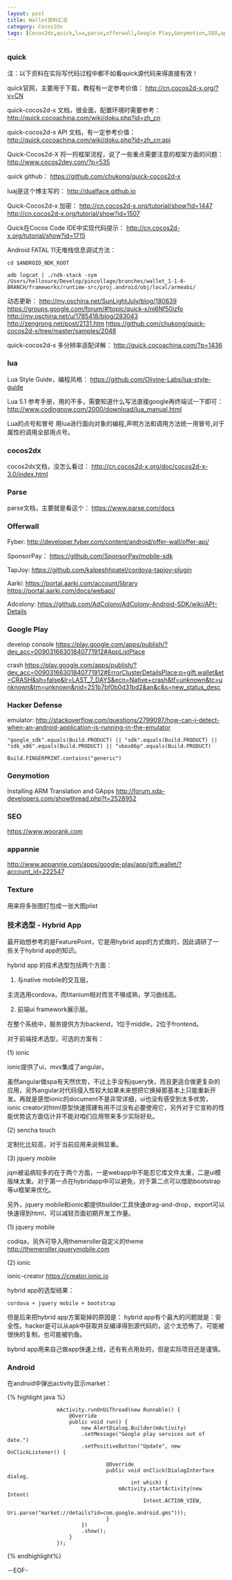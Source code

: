 ```yaml
---
layout: post
title: Wallet资料汇总
category: Cocos2dx
tags: [Cocos2dx,quick,lua,parse,offerwall,Google Play,Genymotion,SEO,appannie,hacker defense,texture,Hybrid App,cordova,ionic]
---
```


### quick

注：以下资料在实际写代码过程中都不如看quick源代码来得直接有效！

quick官网，主要用于下载，教程有一定参考价值：
<http://cn.cocos2d-x.org/?v=CN>

quick-cocos2d-x 文档，很全面，配置环境时需要参考：
<http://quick.cocoachina.com/wiki/doku.php?id=zh_cn>

quick-cocos2d-x API 文档，有一定参考价值：
<http://quick.cocoachina.com/wiki/doku.php?id=zh_cn:api>

Quick-Cocos2d-X 捋一捋框架流程，说了一些重点需要注意的框架方面的问题：
<http://www.cocos2dev.com/?p=535>

quick github：
<https://github.com/chukong/quick-cocos2d-x>

luaj是这个博主写的：
<http://dualface.github.io>

Quick-Cocos2d-x 加密：
<http://cn.cocos2d-x.org/tutorial/show?id=1447>
<http://cn.cocos2d-x.org/tutorial/show?id=1507>

Quick在Cocos Code IDE中实现代码提示：
<http://cn.cocos2d-x.org/tutorial/show?id=1715>

Android FATAL 11无堆栈信息调试方法：

    cd $ANDROID_NDK_ROOT

    adb logcat | ./ndk-stack -sym  /Users/hellosure/Develop/pincollage/branches/wallet_1-1-6-BRANCH/frameworks/runtime-src/proj.android/obj/local/armeabi/


动态更新：
<http://my.oschina.net/SunLightJuly/blog/180639>
<https://groups.google.com/forum/#!topic/quick-x/ni6Nf50jzfo>
<http://my.oschina.net/u/1785418/blog/283043>
<http://zengrong.net/post/2131.htm>
<https://github.com/chukong/quick-cocos2d-x/tree/master/samples/2048>

quick-cocos2d-x 多分辨率适配详解：
<http://quick.cocoachina.com/?p=1436>

### lua

Lua Style Guide，编程风格：
<https://github.com/Olivine-Labs/lua-style-guide>

Lua 5.1 参考手册，用的不多，需要知道什么写法直接google再终端试一下即可：
<http://www.codingnow.com/2000/download/lua_manual.html>

Lua的点号和冒号
用lua进行面向对象的编程,声明方法和调用方法统一用冒号,对于属性的调用全部用点号。

### cocos2dx

cocos2dx文档，没怎么看过：
<http://cn.cocos2d-x.org/doc/cocos2d-x-3.0/index.html>

### Parse

parse文档，主要就是看这个：
<https://www.parse.com/docs>

### Offerwall

Fyber:
<http://developer.fyber.com/content/android/offer-wall/offer-api/>

SponsorPay：
<https://github.com/SponsorPay/mobile-sdk>

TapJoy: 
<https://github.com/kalpeshhpatel/cordova-tapjoy-plugin>

Aarki:
<https://portal.aarki.com/account/library>
<https://portal.aarki.com/docs/webapi/>

Adcolony:
<https://github.com/AdColony/AdColony-Android-SDK/wiki/API-Details>

### Google Play

develop console
<https://play.google.com/apps/publish/?dev_acc=00903166301840771912#AppListPlace>

crash
<https://play.google.com/apps/publish/?dev_acc=00903166301840771912#ErrorClusterDetailsPlace:p=gift.wallet&et=CRASH&sh=false&lr=LAST_7_DAYS&ecn=Native+crash&tf=unknown&tc=unknown&tm=unknown&nid=251b7bf0b0d31bd2&an&c&s=new_status_desc>

### Hacker Defense

emulator:
<http://stackoverflow.com/questions/2799097/how-can-i-detect-when-an-android-application-is-running-in-the-emulator>

    "google_sdk".equals(Build.PRODUCT) || "sdk".equals(Build.PRODUCT) || "sdk_x86".equals(Build.PRODUCT) || "vbox86p".equals(Build.PRODUCT)

    Build.FINGERPRINT.contains("generic")

### Genymotion

Installing ARM Translation and GApps
<http://forum.xda-developers.com/showthread.php?t=2528952>

### SEO

<https://www.woorank.com>

### appannie

<http://www.appannie.com/apps/google-play/app/gift.wallet/?account_id=222547>

### Texture

用来将多张图打包成一张大图plist

### 技术选型 - Hybrid App

最开始想参考的是FeaturePoint，它是用hybrid app的方式做的，因此调研了一些关于hybrid app的知识。

hybrid app 的技术选型包括两个方面：

1. 与native mobile的交互层。

主流选用cordova，而titanium相对而言不够成熟，学习曲线高。

2. 前端ui framework展示层。

在整个系统中，服务提供方为backend，1位于middle，2位于frontend。

对于前端技术选型，可选的方案有：

(1) ionic

ionic提供了ui，mvx集成了angular。

虽然angular做spa有天然优势，不过上手没有jquery快，而且更适合做更复杂的应用，另外angular对代码侵入性较大如果未来想把它换掉那基本上只能重新开发。再就是感觉ionic的document不是非常详细，ui也没有感受到太多优势，ionic creator对html原型快速搭建有用不过没有必要使用它，另外对于它宣称的性能优势这方面估计并不能对咱们应用带来多少实际好处。

(2) sencha touch

定制化比较高，对于当前应用来说稍显重。

(3) jquery mobile

jqm被诟病较多的在于两个方面，一是webapp中不能忍它库文件太重，二是ui模版味太重。对于第一点在hybridapp中可以避免，对于第二点可以借助bootstrap等ui框架来优化。

另外，jquery mobile和ionic都提供builder工具快速drag-and-drop，export可以快速得到html，可以减轻页面初期开发工作量。

(1) jquery mobile

codiqa，另外可导入用themeroller自定义的theme
<http://themeroller.jquerymobile.com>

(2) ionic

ionic-creator
<https://creator.ionic.io>

hybrid app的选型结果：

    cordova + jquery mobile + bootstrap

但是后来把hybrid app方案毙掉的原因是：
hybrid app有个最大的问题就是：安全性。hacker是可以从apk中获取并反编译得到源代码的，这个太恐怖了。可能被很快的复制，也可能被钓鱼。

bybrid app用来自己做app快速上线，还有有点用处的，但是实际项目还是谨慎。

### Android

在android中弹出activity显示market：

{% highlight java %}

                    mActivity.runOnUiThread(new Runnable() {
						@Override
						public void run() {
							new AlertDialog.Builder(mActivity)
							.setMessage("Google play services out of date.")
	                    	.setPositiveButton("Update", new OnClickListener() {
								
									@Override
									public void onClick(DialogInterface dialog,
											int which) {
										mActivity.startActivity(new Intent(
												Intent.ACTION_VIEW,
												Uri.parse("market://details?id=com.google.android.gms")));
									}
							})  
	                    	.show();
						}
					});

{% endhighlight%}

－EOF-

